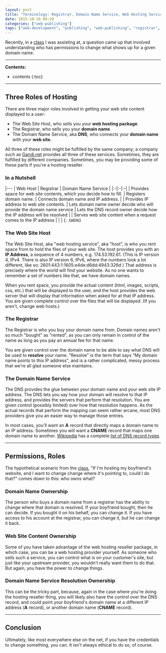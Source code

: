```yaml
---
layout: post
title: "Terminology: Registrar, Domain Name Service, Web Hosting Service"
date: 2015-10-16 04:20
categories: ["web-publishing"]
tags: ["web-development", "publishing", "web-publishing", "registrar", "dns", "domain-name-service", "web-hosting", "web-hosting-service", "providers", "glossary", "definitions", "gdi", "classes", "front-end-series"]
---
```


Recently, in a [class] I was assisting at, a question came up that
involved understanding who has permissions to change what shows up for
a given domain name.

[class]: http://www.meetup.com/Girl-Develop-It-Minneapolis/events/224752393/ "Girl Develop It! Advanced HTML &amp; CSS"


*******

**Contents:**

* contents
{:toc}


*******

## Three Roles of Hosting

There are three major roles involved in getting your web site content
displayed to a user:

* The Web Site Host, who sells you your **web hosting package**.
* The Registrar, who sells you your **domain name**.
* The Domain Name Service, aka **DNS**, who connects your **domain name**
  with your **web site**.

All three of these roles might be fulfilled by the same company; a
company such as [Gandi.net](http://gandi.net) provides all three of
these services. Sometimes, they are fulfilled by different
companies. Sometimes, you may be providing some of these parts if
you're a hosting reseller.

### In a Nutshell

|---
| Web Host | Registrar | Domain Name Service |
|:-|:-|:-|
| Provides space for web site contents, which you decide how to fill. | Registers domain name. | Connects domain name and IP address. |
| Provides IP address to web site contents. | Lets domain name owner decide who will provide the domain name service | Lets the DNS record owner decide how the IP address will be resolved |
| Serves web site content when a request comes to the IP address |  |  |
{: .table}



### The Web Site Host

The Web Site Host, aka "web hosting service", aka "host", is who you rent space
from to hold the files of your web site. The host provides you with an
**IP Address**, a sequence of 4 numbers, e.g. 174.53.192.61. (This is
IP version 4, IPv4. There is also IP version 6, IPv6, where the
numbers look a lot different, like so:
2601:443:1:1605:e4de:d6dd:4943:326d ) That address is precisely where
the world will find your website. As no one wants to remember a set of
numbers like that, we have domain names.

When you rent space, you provide the actual content (html, images,
scripts, css, etc.) that will be displayed to the user, and the host
provides the web server that will display that information when asked
for at that IP address. You are given complete control over the files
that will be displayed. (If you aren't, change web hosts.)

### The Registrar

The Registrar is who you buy your domain name from. Domain names
aren't so much "bought" as "rented", as you can only remain in control
of the name as long as you pay an annual fee for that name.

You are given control over the domain name to be able to say what DNS
will be used to **resolve** your name. "Resolve" is the term that says
"My domain name points to this IP address", and is a rather
complicated, messy process that we're all glad someone else
maintains.

### The Domain Name Service

The DNS provides the glue between your domain name and your web site
IP address. The DNS lets you say how your domain will resolve to that
IP address, and provides the servers that perform that resolution. You
are given control (possibly limited) over how that resolution
happens. As the actual records that perform the mapping can seem
rather arcane, most DNS providers give you an easier way to manage
those entries.

In most cases, you'll want an **A** record that directly maps a domain
name to an IP address. Sometimes you will want a **CNAME** record that
maps one domain name to another. [Wikipedia] has a complete
[list of DNS record types](https://en.wikipedia.org/wiki/List_of_DNS_record_types)

[Wikipedia]: https://www.wikipedia.org/

*******

## Permissions, Roles

The hypothetical scenario from the [class], "If I'm hosting my
boyfriend's website, and I want to change change where it's pointing
to, could I do that?" comes down to this: who owns what?

### Domain Name Ownership

The person who buys a domain name from a registrar has the ability to
change where that domain is resolved. If your boyfriend bought, then
he can decide. If you bought it on his behalf, you can change it. If
you have access to his account at the registrar, you can change it,
but he can change it back.

### Web Site Content Ownership

Some of you have taken advantage of the web hosting reseller package,
in which case, you can be a web hosting provider yourself. As someone
who sells such a service, you can control what is on your customer's
site, but just like your upstream provider, you wouldn't really want
them to do that. But again, you have the power to change things.

### Domain Name Service Resolution Ownership

This can be the tricky part, because, again in the case where you're
doing the hosting reseller thing, you will likely also have the
control over the DNS record, and could point your boyfriend's domain
name at a different IP address (**A** record), or another domain name
(**CNAME** record).

*******



## Conclusion

Ultimately, like most everywhere else on the net, if you have the
credentials to change something, you can. It isn't always ethical to
do so, of course.
